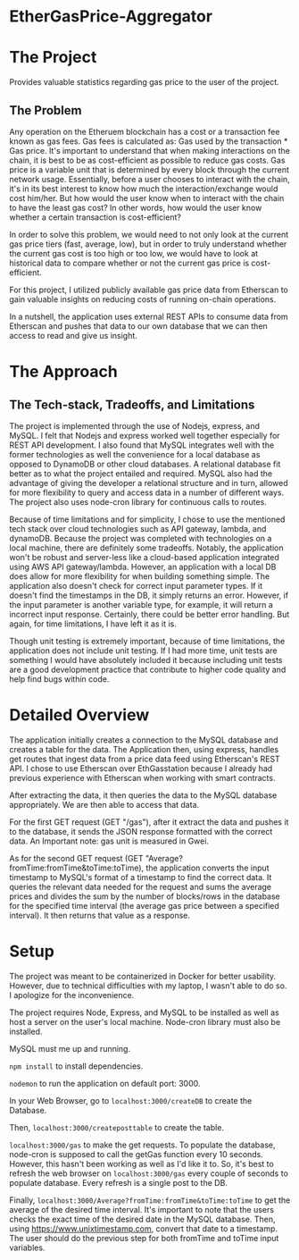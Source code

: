# EtherGasPrice-Aggregator
# The Project
Provides valuable statistics regarding gas price to the user of the project.

## The Problem

Any operation on the Etheruem blockchain has a cost or a transaction fee known as gas fees. Gas fees is calculated as: Gas used by the transaction * Gas price. It's important to understand that when making interactions on the chain, it is best to be as cost-efficient as possible to reduce gas costs. Gas price is a variable unit that is determined by every block through the current network usage. Essentially, before a user chooses to interact with the chain, it's in its best interest to know how much the interaction/exchange would cost him/her. But how would the user know when to interact with the chain to have the least gas cost? In other words, how would the user know whether a certain transaction is cost-efficient? 

In order to solve this problem, we would need to not only look at the current gas price tiers (fast, average, low), but in order to truly understand whether the current gas cost is too high or too low, we would have to look at historical data to compare whether or not the current gas price is cost-efficient. 


For this project, I utilized publicly available gas price data from Etherscan to gain valuable insights on reducing costs of running on-chain operations. 

In a nutshell, the application uses external REST APIs to consume data from Etherscan and pushes that data to our own database that we can then access to read and give us insight.

# The Approach

## The Tech-stack, Tradeoffs, and Limitations

The project is implemented through the use of Nodejs, express, and MySQL. I felt that Nodejs and express worked well together especially for REST API development. I also found that MySQL integrates well with the former technologies as well the convenience for a local database as opposed to DynamoDB or other cloud databases. A relational database fit better as to what the project entailed and required.  MySQL also had the advantage of giving the developer a relational structure and in turn, allowed for more flexibility to query and access data in a number of different ways. The project also uses node-cron library for continuous calls to routes.

Because of time limitations and for simplicity, I chose to use the mentioned tech stack over cloud technologies such as API gateway, lambda, and dynamoDB. Because the project was completed with technologies on a local machine, there are definitely some tradeoffs. Notably, the application won't be robust and server-less like a cloud-based application integrated using AWS API gateway/lambda. However, an application with a local DB does allow for more flexibility for when building something simple. The application  also doesn't check for correct input parameter types. If it doesn't find the timestamps in the DB, it simply returns an error. However, if the input parameter is another variable type, for example, it will return a incorrect input response. Certainly, there could be better error handling. But again, for time limitations, I have left it as it is.  

Though unit testing is extremely important, because of time limitations, the application does not include unit testing. If I had more time, unit tests are something I would have absolutely included it because including unit tests are a good development practice that contribute to higher code quality and help find bugs within code. 

# Detailed Overview
The application initially creates a connection to the MySQL database and creates a table for the data. The Application then, using express, handles get routes that ingest data from a price data feed using Etherscan's REST API. I chose to use Etherscan over EthGasstation because I already had previous experience with Etherscan when working with smart contracts. 

After extracting the data, it then queries the data to the MySQL database appropriately. We are then able to access that data.

For the first GET request (GET "/gas"), after it extract the data and pushes it to the database, it sends the JSON response formatted with the correct data. An Important note: gas unit is measured in Gwei. 

As for the second GET request (GET "Average?fromTime:fromTime&toTime:toTime), the application converts the input timestamp to MySQL's format of a timestamp to find the correct data. It queries the relevant data needed for the request and sums the average prices and divides the sum by the number of blocks/rows in the database for the specified time interval (the average gas price between a specified interval). It then returns that value as a response.  


# Setup
The project was meant to be containerized in Docker for better usability. However, due to technical difficulties with my laptop, I wasn't able to do so. I apologize for the inconvenience. 

The project requires Node, Express, and MySQL to be installed as well as host a server on the user's local machine. Node-cron library must also be installed. 


MySQL must me up and running.

`npm install` to install dependencies.

`nodemon` to run the application on default port: 3000. 

In your Web Browser, go to `localhost:3000/createDB` to create the Database.

Then, `localhost:3000/createposttable` to create the table.

`localhost:3000/gas` to make the get requests. To populate the database, node-cron is supposed to call the getGas function every 10 seconds. However, this hasn't been working as well as I'd like it to. So, it's best to refresh the web browser on `localhost:3000/gas` every couple of seconds to populate database. Every refresh is a single post to the DB.  

Finally, `localhost:3000/Average?fromTime:fromTime&toTime:toTime` to get the average of the desired time interval. It's important to note that the users checks the exact time of the desired date in the MySQL database. Then, using https://www.unixtimestamp.com, convert that date to a timestamp. The user should do the previous step for both fromTime and toTime input variables. 
 
